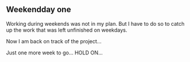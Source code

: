 ## Weekendday one

Working during weekends was not in my plan. But I have to do so to catch up the work that was left unfinished on weekdays.

Now I am back on track of the project...

Just one more week to go...
HOLD ON...
